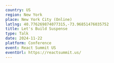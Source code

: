 ```yaml
---
country: US
region: New York
place: New York City (Online)
latlng: 40.776269874077315,-73.96851476035752
title: Let's Build Suspense
type: Talk
date: 2024-11-22
platform: Conference
event: React Summit US
eventUrl: https://reactsummit.us/
---
```

